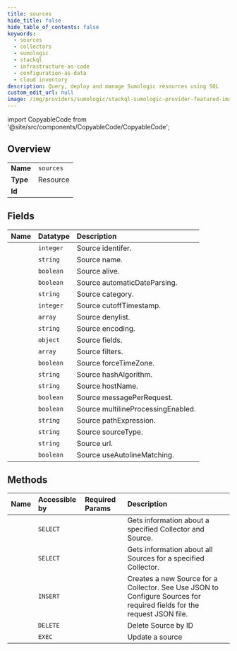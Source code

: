 ```yaml
---
title: sources
hide_title: false
hide_table_of_contents: false
keywords:
  - sources
  - collectors
  - sumologic    
  - stackql
  - infrastructure-as-code
  - configuration-as-data
  - cloud inventory
description: Query, deploy and manage Sumologic resources using SQL
custom_edit_url: null
image: /img/providers/sumologic/stackql-sumologic-provider-featured-image.png
---
```


import CopyableCode from '@site/src/components/CopyableCode/CopyableCode';




## Overview
<table><tbody>
<tr><td><b>Name</b></td><td><code>sources</code></td></tr>
<tr><td><b>Type</b></td><td>Resource</td></tr>
<tr><td><b>Id</b></td><td><CopyableCode code="sumologic.collectors.sources" /></td></tr>
</tbody></table>

## Fields
| Name | Datatype | Description |
|:-----|:---------|:------------|
| <CopyableCode code="id" /> | `integer` | Source identifer. |
| <CopyableCode code="name" /> | `string` | Source name. |
| <CopyableCode code="alive" /> | `boolean` | Source alive. |
| <CopyableCode code="automaticDateParsing" /> | `boolean` | Source automaticDateParsing. |
| <CopyableCode code="category" /> | `string` | Source category. |
| <CopyableCode code="cutoffTimestamp" /> | `integer` | Source cutoffTimestamp. |
| <CopyableCode code="denylist" /> | `array` | Source denylist. |
| <CopyableCode code="encoding" /> | `string` | Source encoding. |
| <CopyableCode code="fields" /> | `object` | Source fields. |
| <CopyableCode code="filters" /> | `array` | Source filters. |
| <CopyableCode code="forceTimeZone" /> | `boolean` | Source forceTimeZone. |
| <CopyableCode code="hashAlgorithm" /> | `string` | Source hashAlgorithm. |
| <CopyableCode code="hostName" /> | `string` | Source hostName. |
| <CopyableCode code="messagePerRequest" /> | `boolean` | Source messagePerRequest. |
| <CopyableCode code="multilineProcessingEnabled" /> | `boolean` | Source multilineProcessingEnabled. |
| <CopyableCode code="pathExpression" /> | `string` | Source pathExpression. |
| <CopyableCode code="sourceType" /> | `string` | Source sourceType. |
| <CopyableCode code="url" /> | `string` | Source url. |
| <CopyableCode code="useAutolineMatching" /> | `boolean` | Source useAutolineMatching. |
## Methods
| Name | Accessible by | Required Params | Description |
|:-----|:--------------|:----------------|:------------|
| <CopyableCode code="get_source_by_id" /> | `SELECT` | <CopyableCode code="collectorId, sourceId, region" /> | Gets information about a specified Collector and Source. |
| <CopyableCode code="list_sources" /> | `SELECT` | <CopyableCode code="collectorId, region" /> | Gets information about all Sources for a specified Collector. |
| <CopyableCode code="create_source" /> | `INSERT` | <CopyableCode code="collectorId, region" /> | Creates a new Source for a Collector. See Use JSON to Configure Sources for required fields for the request JSON file. |
| <CopyableCode code="delete_source" /> | `DELETE` | <CopyableCode code="collectorId, sourceId, region" /> | Delete Source by ID |
| <CopyableCode code="update_source" /> | `EXEC` | <CopyableCode code="collectorId, sourceId, region" /> | Update a source |
